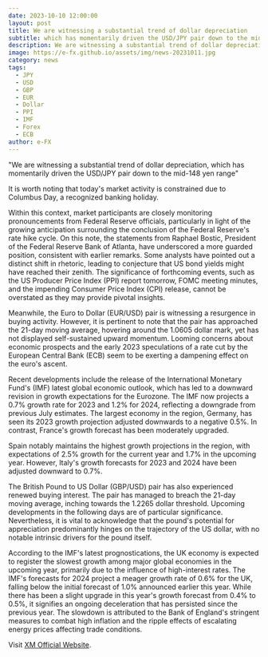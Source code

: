 ```yaml
---
date: 2023-10-10 12:00:00
layout: post
title: We are witnessing a substantial trend of dollar depreciation
subtitle: which has momentarily driven the USD/JPY pair down to the mid-148 yen range. 
description: We are witnessing a substantial trend of dollar depreciation, which has momentarily driven the USD/JPY pair down to the mid-148 yen range.
image: https://e-fx.github.io/assets/img/news-20231011.jpg
category: news
tags:
  - JPY
  - USD
  - GBP
  - EUR
  - Dollar
  - PPI
  - IMF
  - Forex
  - ECB
author: e-FX
---
```


"We are witnessing a substantial trend of dollar depreciation, which has momentarily driven the USD/JPY pair down to the mid-148 yen range"

It is worth noting that today's market activity is constrained due to Columbus Day, a recognized banking holiday.

Within this context, market participants are closely monitoring pronouncements from Federal Reserve officials, particularly in light of the growing anticipation surrounding the conclusion of the Federal Reserve's rate hike cycle. On this note, the statements from Raphael Bostic, President of the Federal Reserve Bank of Atlanta, have underscored a more guarded position, consistent with earlier remarks. Some analysts have pointed out a distinct shift in rhetoric, leading to conjecture that US bond yields might have reached their zenith. The significance of forthcoming events, such as the US Producer Price Index (PPI) report tomorrow, FOMC meeting minutes, and the impending Consumer Price Index (CPI) release, cannot be overstated as they may provide pivotal insights.

Meanwhile, the Euro to Dollar (EUR/USD) pair is witnessing a resurgence in buying activity. However, it is pertinent to note that the pair has approached the 21-day moving average, hovering around the 1.0605 dollar mark, yet has not displayed self-sustained upward momentum. Looming concerns about economic prospects and the early 2023 speculations of a rate cut by the European Central Bank (ECB) seem to be exerting a dampening effect on the euro's ascent.

Recent developments include the release of the International Monetary Fund's (IMF) latest global economic outlook, which has led to a downward revision in growth expectations for the Eurozone. The IMF now projects a 0.7% growth rate for 2023 and 1.2% for 2024, reflecting a downgrade from previous July estimates. The largest economy in the region, Germany, has seen its 2023 growth projection adjusted downwards to a negative 0.5%. In contrast, France's growth forecast has been moderately upgraded.

Spain notably maintains the highest growth projections in the region, with expectations of 2.5% growth for the current year and 1.7% in the upcoming year. However, Italy's growth forecasts for 2023 and 2024 have been adjusted downward to 0.7%.

The British Pound to US Dollar (GBP/USD) pair has also experienced renewed buying interest. The pair has managed to breach the 21-day moving average, inching towards the 1.2265 dollar threshold. Upcoming developments in the following days are of particular significance. Nevertheless, it is vital to acknowledge that the pound's potential for appreciation predominantly hinges on the trajectory of the US dollar, with no notable intrinsic drivers for the pound itself.

According to the IMF's latest prognostications, the UK economy is expected to register the slowest growth among major global economies in the upcoming year, primarily due to the influence of high-interest rates. The IMF's forecasts for 2024 project a meager growth rate of 0.6% for the UK, falling below the initial forecast of 1.0% announced earlier this year. While there has been a slight upgrade in this year's growth forecast from 0.4% to 0.5%, it signifies an ongoing deceleration that has persisted since the previous year. The slowdown is attributed to the Bank of England's stringent measures to combat high inflation and the ripple effects of escalating energy prices affecting trade conditions.


Visit [XM Official Website](https://clicks.pipaffiliates.com/c?c=550036&l=en&p=0).